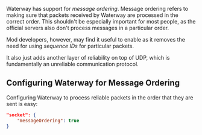 Waterway has support for _message ordering_. Message ordering refers to making sure that packets received by Waterway are processed in the correct order. This shouldn't be especially important for most people, as the official servers also don't process messages in a particular order.

Mod developers, however, may find it useful to enable as it removes the need for using _sequence IDs_ for particular packets.

It also just adds another layer of reliability on top of UDP, which is fundamentally an unreliable communication protocol.

## Configuring Waterway for Message Ordering
Configuring Waterway to process reliable packets in the order that they are sent is easy:
```json
"socket": {
    "messageOrdering": true
}
```
